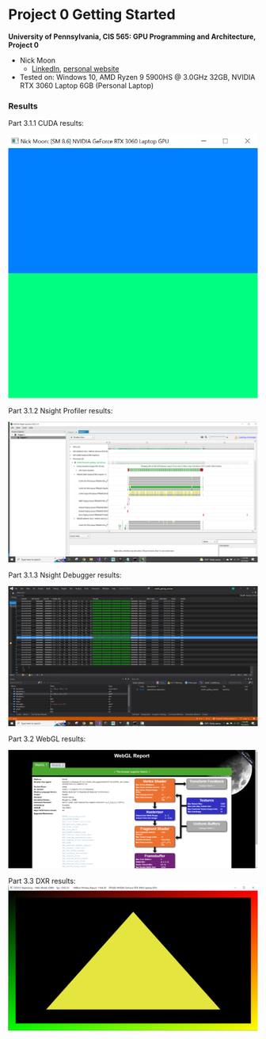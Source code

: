 Project 0 Getting Started
====================

**University of Pennsylvania, CIS 565: GPU Programming and Architecture, Project 0**

* Nick Moon
  * [LinkedIn](https://www.linkedin.com/in/nick-moon1/), [personal website](https://nicholasmoon.github.io/)
* Tested on: Windows 10, AMD Ryzen 9 5900HS @ 3.0GHz 32GB, NVIDIA RTX 3060 Laptop 6GB (Personal Laptop)

### Results

Part 3.1.1 CUDA results:

![](images/cuda_image.PNG)

Part 3.1.2 Nsight Profiler results:

![](images/nsight_profiler_image.png)

Part 3.1.3 Nsight Debugger results:

![](images/nsight_debugger_image.png)

Part 3.2 WebGL results:

![](images/webgl_image.PNG)

Part 3.3 DXR results:
![](images/dxr_image.PNG)
